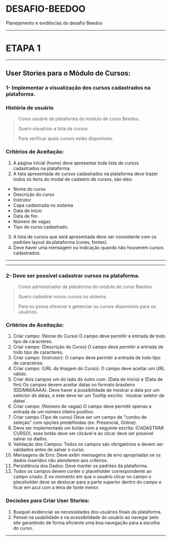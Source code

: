 # DESAFIO-BEEDOO
Planejamento e evidências do desafio Beedoo

---
# ETAPA 1
---
## User Stories para o Módulo de Cursos:

### 1- Implementar a visualização dos cursos cadastrados na plataforma.

### História de usuário
> Como usuário da plataforma do módulo de curso Beedoo.
> 
> Quero visualizar a lista de cursos.
> 
> Para verificar quais cursos estão disponíveis.

 ### Critérios de Aceitação:
1. A página inicial (home) deve apresentar toda lista de cursos cadastrados na plataforma.
2. A lista apresentada de cursos cadastrados na plataforma deve trazer todos os itens do modal de cadastro de cursos, são eles:
  - Nome do curso 
  - Descrição do curso 
  - Instrutor
  - Capa cadastrada no sistema
  - Data de início 
  - Data de fim
  - Número de vagas 
  - Tipo de curso cadastrado.

3. A lista de cursos que será apresentada deve ser consistente com os padrões layout da plataforma (cores, fontes).   
4. Deve haver uma mensagem ou indicação quando não houverem cursos cadastrados.
---
---

### 2- Deve ser possível cadastrar cursos na plataforma.

> Como administrador da plataforma do módulo de curso Beedoo.
> 
> Quero cadastrar novos cursos no sistema.
> 
> Para eu possa oferecer e gerenciar os cursos disponíveis para os usuários.

 ### Critérios de Aceitação:
 
1. Criar campo: (Nome do Curso) O campo deve permitir a entrada de todo tipo de caracteres.
2. Criar campo: (Descrição do Curso) O campo deve permitir a entrada de todo tipo de caracteres.
3. Criar campo: (Instrutor): O campo deve permitir a entrada de todo tipo de caracteres.
4. Criar campo: (URL da Imagem do Curso): O campo deve aceitar um URL válido.
5. Criar dois campos um do lado do outro com: (Data de Início) e (Data de fim) Os campos devem aceitar datas no formato brasileiro (DD/MM/AAAA).  Deve haver a possibilidade de mostrar a data por um selector de datas, e este deve ter um Tooltip escrito: `mostrar seletor de datas´.
6. Criar campo: (Número de vagas) O campo deve permitir apenas a entrada de um número inteiro positivo.
7. Criar campo (Tipo de curso) Deve ser um campo de "combo de seleção" com opções predefinidas (ex: Presencial, Online).
8. Deve ser implementado um botão com a seguinte escrita: (CADASTRAR CURSO), esse botão deve ser clicável e ao clicar deve ser possível salvar os dados.
9. Validação dos Campos: Todos os campos são obrigatórios e devem ser validados antes de salvar o curso.
10. Mensagens de Erro: Deve exibir mensagens de erro apropriadas se os dados inseridos não atenderem aos critérios.
11. Persistência dos Dados: Deve manter os padrões da plataforma.
12. Todos os campos devem conter o placeholder correspondente ao campo criado. E no momento em que o usuário clicar no campo o placeholder deve se deslocar para a parte superior dentro do campo e ficar em azul com a letra de fonte menor.

### Decisões para Criar User Stories:

1. Busquei evidenciar as necessidades dos usuários finais da plataforma. 
2. Pensei na usabilidade e na acessibilidade do usuário ao navegar pelo site garantindo de forma eficiente uma boa navegação para a escolha do curso.

---
